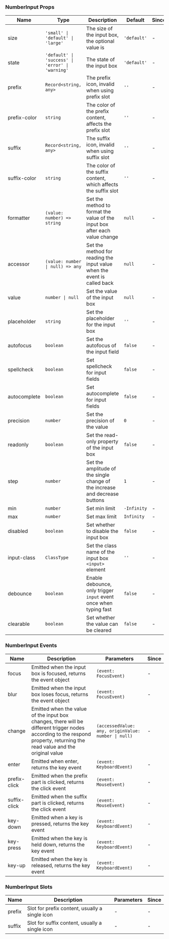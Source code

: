 ### NumberInput Props

| Name         | Type                                             | Description                                                                 | Default     | Since |
| ------------ | ------------------------------------------------ | --------------------------------------------------------------------------- | ----------- | ----- |
| size         | `'small' \| 'default' \| 'large'`                | The size of the input box, the optional value is                            | `'default'` | -     |
| state        | `'default' \| 'success' \| 'error' \| 'warning'` | The state of the input box                                                  | `'default'` | -     |
| prefix       | `Record<string, any>`                            | The prefix icon, invalid when using prefix slot                             | `''`        | -     |
| prefix-color | `string`                                         | The color of the prefix content, affects the prefix slot                    | `''`        | -     |
| suffix       | `Record<string, any>`                            | The suffix icon, invalid when using suffix slot                             | `''`        | -     |
| suffix-color | `string`                                         | The color of the suffix content, which affects the suffix slot              | `''`        | -     |
| formatter    | `(value: number) => string`                      | Set the method to format the value of the input box after each value change | `null`      | -     |
| accessor     | `(value: number \| null) => any`                 | Set the method for reading the input value when the event is called back    | `null`      | -     |
| value        | `number \| null`                                 | Set the value of the input box                                              | `null`      | -     |
| placeholder  | `string`                                         | Set the placeholder for the input box                                       | `''`        | -     |
| autofocus    | `boolean`                                        | Set the autofocus of the input field                                        | `false`     | -     |
| spellcheck   | `boolean`                                        | Set spellcheck for input fields                                             | `false`     | -     |
| autocomplete | `boolean`                                        | Set autocomplete for input fields                                           | `false`     | -     |
| precision    | `number`                                         | Set the precision of the value                                              | `0`         | -     |
| readonly     | `boolean`                                        | Set the read-only property of the input box                                 | `false`     | -     |
| step         | `number`                                         | Set the amplitude of the single change of the increase and decrease buttons | `1`         | -     |
| min          | `number`                                         | Set min limit                                                               | `-Infinity` | -     |
| max          | `number`                                         | Set max limit                                                               | `Infinity`  | -     |
| disabled     | `boolean`                                        | Set whether to disable the input box                                        | `false`     | -     |
| input-class  | `ClassType`                                      | Set the class name of the input box `<input>` element                       | `''`        | -     |
| debounce     | `boolean`                                        | Enable debounce, only trigger `input` event once when typing fast           | `false`     | -     |
| clearable    | `boolean`                                        | Set whether the value can be cleared                                        | `false`     | -     |

### NumberInput Events

| Name         | Description                                                                                                                                                               | Parameters                                          | Since |
| ------------ | ------------------------------------------------------------------------------------------------------------------------------------------------------------------------- | --------------------------------------------------- | ----- |
| focus        | Emitted when the input box is focused, returns the event object                                                                                                           | `(event: FocusEvent)`                               | -     |
| blur         | Emitted when the input box loses focus, returns the event object                                                                                                          | `(event: FocusEvent)`                               | -     |
| change       | Emitted when the value of the input box changes, there will be different trigger nodes according to the respond property, returning the read value and the original value | `(accessedValue: any, originValue: number \| null)` | -     |
| enter        | Emitted when enter, returns the key event                                                                                                                                 | `(event: KeyboardEvent)`                            | -     |
| prefix-click | Emitted when the prefix part is clicked, returns the click event                                                                                                          | `(event: MouseEvent)`                               | -     |
| suffix-click | Emitted when the suffix part is clicked, returns the click event                                                                                                          | `(event: MouseEvent)`                               | -     |
| key-down     | Emitted when a key is pressed, returns the key event                                                                                                                      | `(event: KeyboardEvent)`                            | -     |
| key-press    | Emitted when the key is held down, returns the key event                                                                                                                  | `(event: KeyboardEvent)`                            | -     |
| key-up       | Emitted when the key is released, returns the key event                                                                                                                   | `(event: KeyboardEvent)`                            | -     |

### NumberInput Slots

| Name   | Description                                    | Parameters | Since |
| ------ | ---------------------------------------------- | ---------- | ----- |
| prefix | Slot for prefix content, usually a single icon | -          | -     |
| suffix | Slot for suffix content, usually a single icon | -          | -     |
